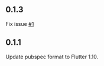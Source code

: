## 0.1.3
Fix issue [#1](https://github.com/What-the-Flutter/VR-Player/issues/1)

## 0.1.1
Update pubspec format to Flutter 1.10.